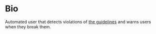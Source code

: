 # Bio

Automated user that detects violations of [the guidelines](./guidelines) and warns users when they break them.
